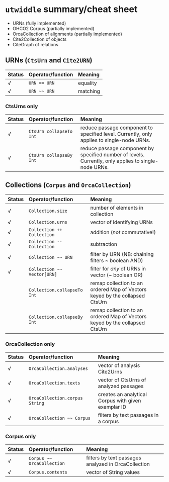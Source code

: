# `utwiddle` summary/cheat sheet

- URNs (fully implemented)
- OHCO2 Corpus (partially implemented)
- OrcaCollection of alignments  (partially implemented)
- Cite2Collection of objects
- CiteGraph of relations

## URNs (`CtsUrn` and `Cite2URN`)

| Status | Operator/function | Meaning  |
| :----- | :---------------- | :------- |
| √      | `URN == URN`      | equality |
| √      | `URN ~~ URN`      | matching |


### CtsUrns only


| Status | Operator/function       | Meaning                                                |
| :----- | :---------------------- | :----------------------------------------------------- |
|   √     | `CtsUrn collapseTo Int` | reduce passage component to specified level.  Currently, only applies to single-node URNs.            |
|   √     | `CtsUrn collapseBy Int` | reduce passage component by specified number of levels. Currently, only applies to single-node URNs. |




## Collections (`Corpus` and `OrcaCollection`)


| Status                   | Operator/function           | Meaning                                                                     |
| :----------------------- | :-------------------------- | :-------------------------------------------------------------------------- |
| √ | `Collection.size`           | number of elements in collection                                            |
| √ | `Collection.urns`           | vector of identifying URNs                                                  |
| √                        | `Collection ++ Collection`  | addition    (*not* commutative!)                                            |
| √                        | `Collection -- Collection`  | subtraction                                                                 |
| √                        | `Collection ~~ URN`         | filter by URN (NB: chaining filters ~ boolean AND)                          |
| √                        | `Collection ~~ Vector[URN]` | filter for *any* of URNs in vector (~ boolean OR)                           |
|                          | `Collection.collapseTo Int` | remap collection to an ordered Map of Vectors keyed by the collapsed CtsUrn |
|                          | `Collection.collapseBy Int` | remap collection to an ordered Map of Vectors keyed by the collapsed CtsUrn |



### OrcaCollection only


| Status | Operator/function              | Meaning                                             |
| ------ | :----------------------------- | :-------------------------------------------------- |
|   √     | `OrcaCollection.analyses`      | vector of analysis Cite2Urns                        |
|    √    | `OrcaCollection.texts`         | vector of CtsUrns of analyzed passages              |
|    √    | `OrcaCollection.corpus String` | creates an analytical Corpus with given exemplar ID |
|     √   | `OrcaCollection ~~ Corpus`    |   filters by  text passages in a corpus|



### Corpus only


| Status | Operator/function | Meaning |
| ------ | :---------------- | :------ |
|   √     | `Corpus ~~ OrcaCollection`    |   filters by  text passages analyzed in OrcaCollection|
|    √    | `Corpus.contents`    |   vector of String values      |
